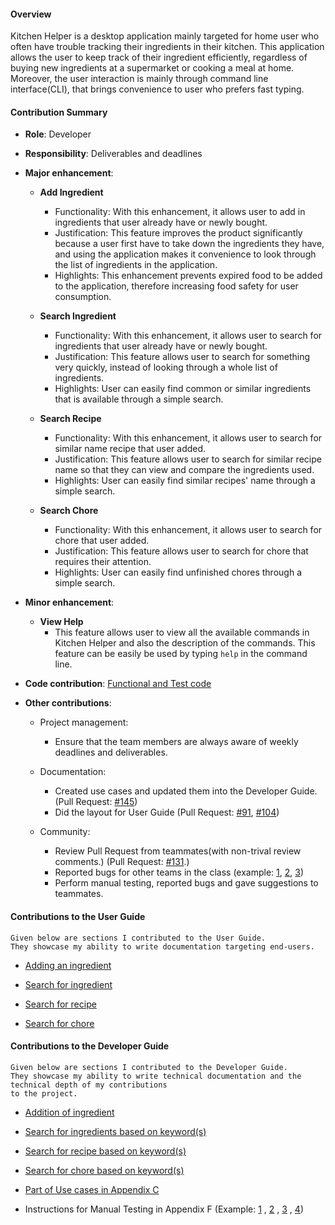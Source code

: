 #### Overview 
Kitchen Helper is a desktop application mainly targeted for home user who often have trouble tracking their ingredients in their kitchen. This application allows the user to keep track of their ingredient efficiently, regardless of buying new ingredients at a supermarket or cooking a meal at home. Moreover, the user interaction is mainly through command line interface(CLI), that brings convenience to user who prefers fast typing.

#### Contribution Summary   

+ **Role**: Developer

+ **Responsibility**: Deliverables and deadlines
 
+ **Major enhancement**:
   + **Add Ingredient**
      + Functionality: With this enhancement, it allows user to add in ingredients that user already have or newly bought. 
      + Justification: This feature improves the product significantly because a user first have to take down the ingredients they have, and using the application makes it convenience to look through the list of ingredients in the application.
      + Highlights: This enhancement prevents expired food to be added to the application, therefore increasing food safety for user consumption. 
      
   + **Search Ingredient**
      + Functionality: With this enhancement, it allows user to search for ingredients that user already have or newly bought. 
      + Justification: This feature allows user to search for something very quickly, instead of looking through a whole list of ingredients. 
      + Highlights: User can easily find common or similar ingredients that is available through a simple search.  
      
   + **Search Recipe**
      + Functionality: With this enhancement, it allows user to search for similar name recipe that user added. 
      + Justification: This feature allows user to search for similar recipe name so that they can view and compare the ingredients used. 
      + Highlights: User can easily find similar recipes' name through a simple search. 
     
   + **Search Chore**
      + Functionality: With this enhancement, it allows user to search for chore that user added. 
      + Justification: This feature allows user to search for chore that requires their attention.
      + Highlights: User can easily find unfinished chores through a simple search. 
      
+ **Minor enhancement**:
   + **View Help**
      + This feature allows user to view all the available commands in Kitchen Helper and also the description of the commands. This feature can be easily be used by typing `help` in the command line.
      
+ **Code contribution**: [Functional and Test code](https://nus-cs2113-ay1920s2.github.io/tp-dashboard/#search=jinfayap&sort=groupTitle&sortWithin=title&since=2020-03-01&timeframe=commit&mergegroup=false&groupSelect=groupByRepos&breakdown=false)

+ **Other contributions**:
   + Project management:
     + Ensure that the team members are always aware of weekly deadlines and deliverables.
     
   + Documentation:
     + Created use cases and updated them into the Developer Guide. (Pull Request: [#145](https://github.com/AY1920S2-CS2113T-M16-2/tp/pull/145))
     + Did the layout for User Guide (Pull Request: [#91](https://github.com/AY1920S2-CS2113T-M16-2/tp/pull/91), [#104](https://github.com/AY1920S2-CS2113T-M16-2/tp/pull/104))
    
   + Community:
     + Review Pull Request from teammates(with non-trival review comments.) (Pull Request: [#131](https://github.com/AY1920S2-CS2113T-M16-2/tp/pull/131).)
     + Reported bugs for other teams in the class (example: [1](https://github.com/jinfayap/ped/issues/7), [2](https://github.com/jinfayap/ped/issues/8), [3](https://github.com/jinfayap/ped/issues/5))
     + Perform manual testing, reported bugs and gave suggestions to teammates.
       
#### Contributions to the User Guide
```
Given below are sections I contributed to the User Guide.   
They showcase my ability to write documentation targeting end-users.
```
+ [Adding an ingredient](https://ay1920s2-cs2113t-m16-2.github.io/tp/UserGuide#331-adding-an-ingredient-addingredient-jin-fa) 

+ [Search for ingredient](https://ay1920s2-cs2113t-m16-2.github.io/tp/UserGuide#334-search-for-ingredient-searchingredient-jin-fa)

+ [Search for recipe](https://ay1920s2-cs2113t-m16-2.github.io/tp/UserGuide#344-search-for-recipe-searchrecipe-jin-fa)

+ [Search for chore](https://ay1920s2-cs2113t-m16-2.github.io/tp/UserGuide#354-search-for-chore-searchchore-jin-fa)

#### Contributions to the Developer Guide

```
Given below are sections I contributed to the Developer Guide. 
They showcase my ability to write technical documentation and the technical depth of my contributions
to the project.
```

+ [Addition of ingredient](https://ay1920s2-cs2113t-m16-2.github.io/tp/DeveloperGuide#411-addition-of-ingredient)

+ [Search for ingredients based on keyword(s)](https://ay1920s2-cs2113t-m16-2.github.io/tp/DeveloperGuide#414-search-for-ingredients-based-on-keywords)

+ [Search for recipe based on keyword(s)](https://ay1920s2-cs2113t-m16-2.github.io/tp/DeveloperGuide#425-search-for-recipe-based-on-keywords)

+ [Search for chore based on keyword(s)](https://ay1920s2-cs2113t-m16-2.github.io/tp/DeveloperGuide#434-search-for-chore-based-on-keywords)

+ [Part of Use cases in Appendix C](https://ay1920s2-cs2113t-m16-2.github.io/tp/DeveloperGuide#appendix-c-value-proposition---use-cases)

+ Instructions for Manual Testing in Appendix F (Example: [1](https://ay1920s2-cs2113t-m16-2.github.io/tp/DeveloperGuide#f2-add-an-ingredient)
, [2](https://ay1920s2-cs2113t-m16-2.github.io/tp/DeveloperGuide#f5-search-for-ingredient)
, [3](https://ay1920s2-cs2113t-m16-2.github.io/tp/DeveloperGuide#f10-search-for-recipe)
, [4](https://ay1920s2-cs2113t-m16-2.github.io/tp/DeveloperGuide#f14-search-for-chore))
